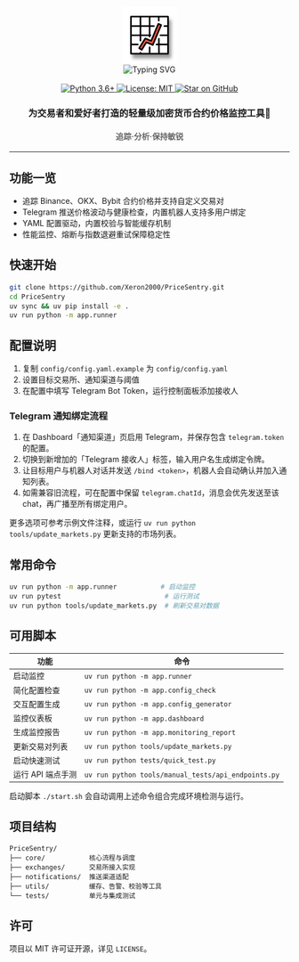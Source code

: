<div align="center">
  <img src="./img/logo.svg" width="100" alt="Project Logo">
</div>

<div align="center">
  <img src="https://readme-typing-svg.demolab.com?font=Fira+Code&size=34&pause=1000&center=true&vCenter=true&width=435&lines=PriceSentry" alt="Typing SVG">
</div>

<br>
<div align="center">
  <a href="https://www.python.org/">
    <img src="https://img.shields.io/badge/Python-3.6%2B-blue?logo=python&logoColor=white" alt="Python 3.6+">
  </a>
  <a href="LICENSE">
    <img src="https://img.shields.io/badge/License-MIT-green.svg" alt="License: MIT">
  </a>
  <a href="https://github.com/Xeron2000/PriceSentry/stargazers">
    <img src="https://img.shields.io/github/stars/Xeron2000/PriceSentry?style=social" alt="Star on GitHub">
  </a>
</div>

<h3 align="center">为交易者和爱好者打造的轻量级加密货币合约价格监控工具🚨</h3>
<h4 align="center" style="color: #666;">追踪·分析·保持敏锐</h4>

---

## 功能一览

- 追踪 Binance、OKX、Bybit 合约价格并支持自定义交易对
- Telegram 推送价格波动与健康检查，内置机器人支持多用户绑定
- YAML 配置驱动，内置校验与智能缓存机制
- 性能监控、熔断与指数退避重试保障稳定性

## 快速开始

```bash
git clone https://github.com/Xeron2000/PriceSentry.git
cd PriceSentry
uv sync && uv pip install -e .
uv run python -m app.runner
```

## 配置说明

1. 复制 `config/config.yaml.example` 为 `config/config.yaml`
2. 设置目标交易所、通知渠道与阈值
3. 在配置中填写 Telegram Bot Token，运行控制面板添加接收人

### Telegram 通知绑定流程

1. 在 Dashboard「通知渠道」页启用 Telegram，并保存包含 `telegram.token` 的配置。
2. 切换到新增加的「Telegram 接收人」标签，输入用户名生成绑定令牌。
3. 让目标用户与机器人对话并发送 `/bind <token>`，机器人会自动确认并加入通知列表。
4. 如需兼容旧流程，可在配置中保留 `telegram.chatId`，消息会优先发送至该 chat，再广播至所有绑定用户。

更多选项可参考示例文件注释，或运行 `uv run python tools/update_markets.py` 更新支持的市场列表。


## 常用命令

```bash
uv run python -m app.runner           # 启动监控
uv run pytest                          # 运行测试
uv run python tools/update_markets.py  # 刷新交易对数据
```



## 可用脚本

| 功能 | 命令 |
| --- | --- |
| 启动监控 | `uv run python -m app.runner` |
| 简化配置检查 | `uv run python -m app.config_check` |
| 交互配置生成 | `uv run python -m app.config_generator` |
| 监控仪表板 | `uv run python -m app.dashboard` |
| 生成监控报告 | `uv run python -m app.monitoring_report` |
| 更新交易对列表 | `uv run python tools/update_markets.py` |
| 启动快速测试 | `uv run python tests/quick_test.py` |
| 运行 API 端点手测 | `uv run python tools/manual_tests/api_endpoints.py` |

启动脚本 `./start.sh` 会自动调用上述命令组合完成环境检测与运行。
## 项目结构

```
PriceSentry/
├── core/           核心流程与调度
├── exchanges/      交易所接入实现
├── notifications/  推送渠道适配
├── utils/          缓存、告警、校验等工具
└── tests/          单元与集成测试
```

## 许可

项目以 MIT 许可证开源，详见 `LICENSE`。
